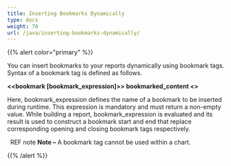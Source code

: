 ```yaml
---
title: Inserting Bookmarks Dynamically
type: docs
weight: 70
url: /java/inserting-bookmarks-dynamically/
---
```


{{% alert color="primary" %}} 

You can insert bookmarks to your reports dynamically using bookmark tags. Syntax of a bookmark tag is defined as follows.

**<<bookmark [bookmark_expression]>>
bookmarked_content
<</bookmark>>**

Here, bookmark_expression defines the name of a bookmark to be inserted during runtime. This expression is mandatory and must return a non-empty value. While building a report, bookmark_expression is evaluated and its result is used to construct a bookmark start and end that replace corresponding opening and closing bookmark tags respectively.

` `REF note **Note –** A bookmark tag cannot be used within a chart.

{{% /alert %}}
